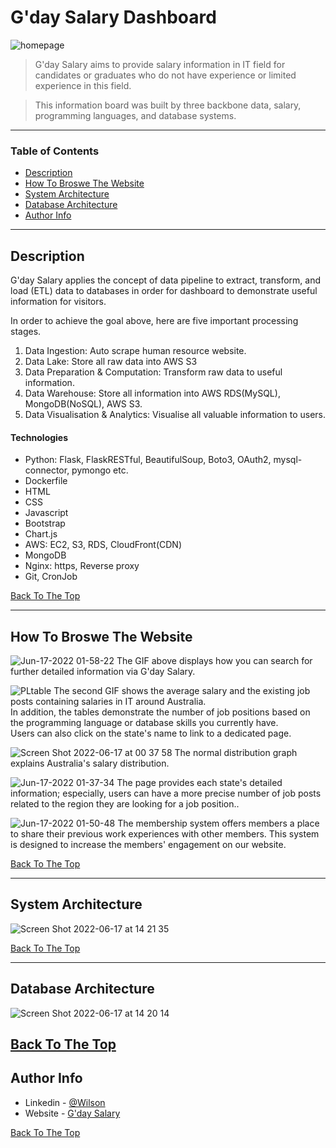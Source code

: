 # G'day Salary Dashboard

![homepage](https://user-images.githubusercontent.com/90821623/174084300-c0ac6e54-4513-404a-8b6c-c42f0af62b55.gif)

> G'day Salary aims to provide salary information in IT field for candidates or graduates who do not have experience or limited experience in this field.

> This information board was built by three backbone data, salary, programming languages, and database systems.

---

### Table of Contents

- [Description](#description)
- [How To Broswe The Website](#how-to-broswe-the-website)
- [System Architecture](#system-architecture)
- [Database Architecture](#database-architecture)
- [Author Info](#author-info)

---

## Description

G'day Salary applies the concept of data pipeline to extract, transform, and load (ETL) data to databases in order for dashboard to demonstrate useful information for visitors.

In order to achieve the goal above, here are five important processing stages.

1. Data Ingestion: Auto scrape human resource website.
2. Data Lake: Store all raw data into AWS S3
3. Data Preparation & Computation: Transform raw data to useful information.
4. Data Warehouse: Store all information into AWS RDS(MySQL), MongoDB(NoSQL), AWS S3.
5. Data Visualisation & Analytics: Visualise all valuable information to users.

#### Technologies

- Python: Flask, FlaskRESTful, BeautifulSoup, Boto3, OAuth2, mysql-connector, pymongo etc.
- Dockerfile
- HTML
- CSS
- Javascript
- Bootstrap
- Chart.js
- AWS: EC2, S3, RDS, CloudFront(CDN)
- MongoDB
- Nginx: https, Reverse proxy
- Git, CronJob

[Back To The Top](#gday-salary-dashboard)

---

## How To Broswe The Website

![Jun-17-2022 01-58-22](https://user-images.githubusercontent.com/90821623/174114363-b9855dab-6eb4-4a42-a255-2726c16fc7a9.gif)
The GIF above displays how you can search for further detailed information via G'day Salary.

![PLtable](https://user-images.githubusercontent.com/90821623/174091879-ecf68f85-1b82-4341-a951-8c1041f3a5bf.gif)
The second GIF shows the average salary and the existing job posts containing salaries in IT around Australia.<br>
In addition, the tables demonstrate the number of job positions based on the programming language or database skills you currently have.<br>
Users can also click on the state's name to link to a dedicated page.

![Screen Shot 2022-06-17 at 00 37 58](https://user-images.githubusercontent.com/90821623/174094778-cd68c270-58cc-4876-8825-0803f1a7aca3.png)
The normal distribution graph explains Australia's salary distribution.

![Jun-17-2022 01-37-34](https://user-images.githubusercontent.com/90821623/174110497-e42712a2-999d-4ca6-b335-0c879e7f5f4b.gif)
The page provides each state's detailed information; especially, users can have a more precise number of job posts related to the region they are looking for a job position..<br>

![Jun-17-2022 01-50-48](https://user-images.githubusercontent.com/90821623/174113652-bd9bc72c-5fe4-4bec-9b40-ef4712015d11.gif)
The membership system offers members a place to share their previous work experiences with other members. This system is designed to increase the members' engagement on our website.<br>

[Back To The Top](#gday-salary-dashboard)

---

## System Architecture

![Screen Shot 2022-06-17 at 14 21 35](https://user-images.githubusercontent.com/90821623/174224348-62ac79e0-cfee-43c5-bde7-c45fc10a1182.png)

[Back To The Top](#gday-salary-dashboard)

---

## Database Architecture
![Screen Shot 2022-06-17 at 14 20 14](https://user-images.githubusercontent.com/90821623/174224159-76963b8f-f0cd-46f0-ad6b-d9a1d8c30536.png)


[Back To The Top](#gday-salary-dashboard)
---

## Author Info

- Linkedin - [@Wilson](https://www.linkedin.com/in/wei-cheng-huang-wilson/)
- Website - [G'day Salary](https://www.engineersalaryquery.website/)

[Back To The Top](#gday-salary-dashboard)
